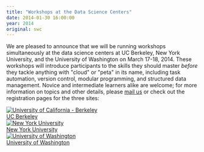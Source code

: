 ```yaml
---
title: "Workshops at the Data Science Centers"
date: 2014-01-30 16:00:00
year: 2014
original: swc
---
```

<p>
  We are pleased to announce that we will be running workshops simultaneously
  at the data science centers
  at UC Berkeley, New York University, and the University of Washington
  on March 17-18, 2014.
  These workshops will introduce participants to the skills they should master
  <em>before</em> they tackle anything with "cloud" or "peta" in its name,
  including task automation, version control, modular programming, and structured data management.
  Novice and intermediate learners alike are welcome;
  for more information on topics and other details,
  please <a href="mailto:{{site.author.email}}">mail us</a>
  or check out the registration pages for the three sites:
</p>
<div class="row" style="padding-bottom:15px">
  <div class="col-4 center">
    <a href="http://www.eventbrite.com/e/uc-berkeley-data-science-center-software-carpentry-bootcamp-registration-10319689469"><img src="{{'/files/swc/uc-berkeley.jpg' | relative_url}}"
    alt="University of California - Berkeley"></a>
    <br>
    <a href="http://www.eventbrite.com/e/uc-berkeley-data-science-center-software-carpentry-bootcamp-registration-10319689469">UC Berkeley</a>
  </div>
  <div class="col-4 center">
    <a href="https://www.eventbrite.com/e/nyu-data-science-center-software-carpentry-bootcamp-registration-10435144799"><img src="{{'/files/swc/nyu.jpg' | relative_url}}" alt="New York University"></a>
    <br>
    <a href="https://www.eventbrite.com/e/nyu-data-science-center-software-carpentry-bootcamp-registration-10435144799">New York University</a>
  </div>
  <div class="col-4 center">
    <a href="http://www.eventbrite.com/e/uw-data-science-center-software-carpentry-bootcamp-registration-10299635487"><img src="{{'/files/swc/u-washington.jpg' | relative_url}}" alt="University of Washington"></a>
    <br>
    <a href="http://www.eventbrite.com/e/uw-data-science-center-software-carpentry-bootcamp-registration-10299635487">University of Washington</a>
  </div>
</div>
